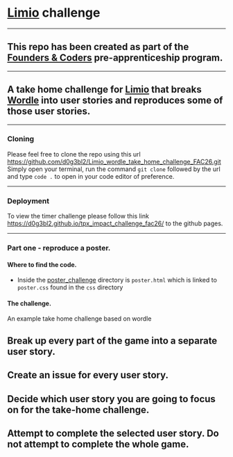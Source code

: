 # [Limio](https://www.limio.com/) challenge

---

## This repo has been created as part of the [Founders & Coders](https://learn.foundersandcoders.com) pre-apprenticeship program.

---

## A take home challenge for [Limio](https://www.limio.com/) that breaks [Wordle](https://www.nytimes.com/games/wordle/index.html) into user stories and reproduces some of those user stories. 

---

### Cloning 

Please feel free to clone the repo using this url https://github.com/d0g3bl2/Limio_wordle_take_home_challenge_FAC26.git Simply open your terminal, run the command `git clone` followed by the url and type `code .` to open in your code editor of preference.

---

### Deployment 

To view the timer challenge please follow this link https://d0g3bl2.github.io/tpx_impact_challenge_fac26/ to the github pages.

---

### Part one - reproduce a poster.

#### Where to find the code.

- Inside the [poster_challenge](https://github.com/d0g3bl2/tpx_impact_challenge_fac26/tree/main/poster_challenge) directory is `poster.html` which is linked to `poster.css` found in the `css` directory

#### The challenge.
An example take home challenge based on wordle

## Break up every part of the game into a separate user story.

## Create an issue for every user story.

## Decide which user story you are going to focus on for the take-home challenge.

## Attempt to complete the selected user story. Do not attempt to complete the whole game.
